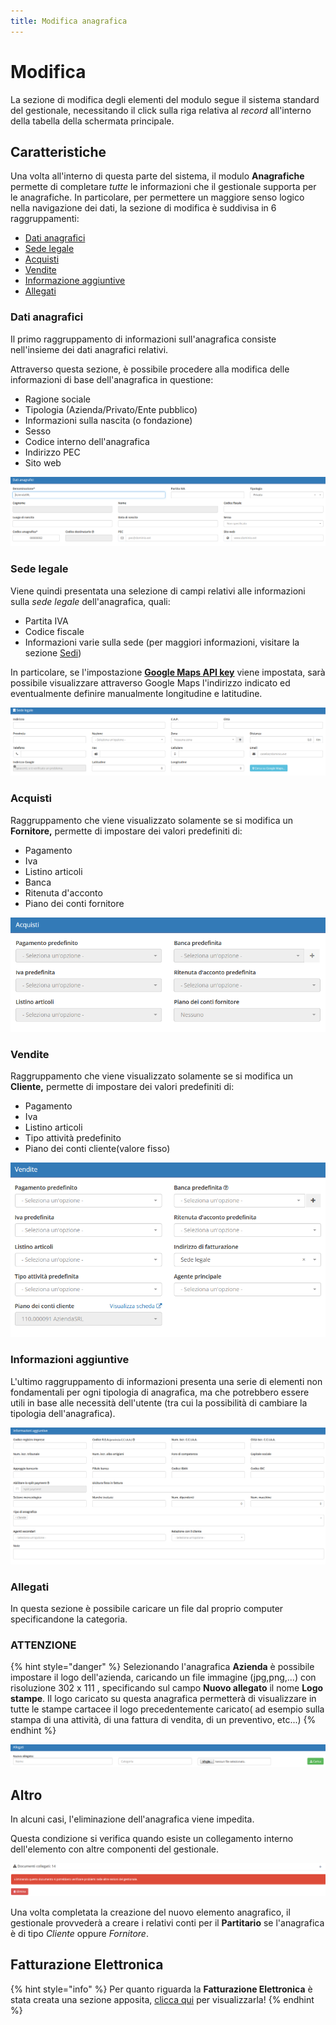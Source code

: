 ```yaml
---
title: Modifica anagrafica
---
```


# Modifica

La sezione di modifica degli elementi del modulo segue il sistema standard del gestionale, necessitando il click sulla riga relativa al _record_ all'interno della tabella della schermata principale.

## Caratteristiche

Una volta all'interno di questa parte del sistema, il modulo **Anagrafiche** permette di completare _tutte_ le informazioni che il gestionale supporta per le anagrafiche. In particolare, per permettere un maggiore senso logico nella navigazione dei dati, la sezione di modifica è suddivisa in 6 raggruppamenti:

* [Dati anagrafici](modifica.md#dati-anagrafici)
* [Sede legale](modifica.md#sede-legale)
* [Acquisti](modifica.md#acquisti)
* [Vendite](modifica.md#vendite)
* [Informazione aggiuntive](modifica.md#informazioni-aggiuntive)
* [Allegati](modifica.md#allegati)

### Dati anagrafici

Il primo raggruppamento di informazioni sull'anagrafica consiste nell'insieme dei dati anagrafici relativi.

Attraverso questa sezione, è possibile procedere alla modifica delle informazioni di base dell'anagrafica in questione:

* Ragione sociale
* Tipologia \(Azienda/Privato/Ente pubblico\)
* Informazioni sulla nascita \(o fondazione\)
* Sesso
* Codice interno dell'anagrafica
* Indirizzo PEC
* Sito web

![Screenshot modifica anagrafica](../../../.gitbook/assets/datianagrafici.PNG)

### Sede legale

Viene quindi presentata una selezione di campi relativi alle informazioni sulla _sede legale_ dell'anagrafica, quali:

* Partita IVA
* Codice fiscale
* Informazioni varie sulla sede \(per maggiori informazioni, visitare la sezione [Sedi](plugin/sedi.md)\)

In particolare, se l'impostazione [**Google Maps API key**](maps.md) viene impostata, sarà possibile visualizzare attraverso Google Maps l'indirizzo indicato ed eventualmente definire manualmente longitudine e latitudine.

![Screenshot sezione sede legale](../../../.gitbook/assets/sedelegale.PNG)

### Acquisti

Raggruppamento che viene visualizzato solamente se si modifica un **Fornitore,** permette di impostare dei valori predefiniti di:

* Pagamento 
* Iva
* Listino articoli
* Banca 
* Ritenuta d'acconto
* Piano dei conti fornitore

![Screenshot sezione acquisti](../../../.gitbook/assets/acquisti.PNG)

### Vendite

Raggruppamento che viene visualizzato solamente se si modifica un **Cliente,** permette di impostare dei valori predefiniti di:

* Pagamento
* Iva
* Listino articoli
* Tipo attività predefinito 
* Piano dei conti cliente\(valore fisso\)

![Screenshot sezione vendite](../../../.gitbook/assets/vendite.PNG)

### Informazioni aggiuntive

L'ultimo raggruppamento di informazioni presenta una serie di elementi non fondamentali per ogni tipologia di anagrafica, ma che potrebbero essere utili in base alle necessità dell'utente \(tra cui la possibilità di cambiare la tipologia dell'anagrafica\).

![Screenshot sezione informazioni aggiuntive](../../../.gitbook/assets/informazioniaggiuntive.PNG)

### Allegati

In questa sezione è possibile caricare un file dal proprio computer specificandone la categoria.

### ATTENZIONE

{% hint style="danger" %}
Selezionando l'anagrafica **Azienda** è possibile impostare il logo dell'azienda, caricando un file immagine \(jpg,png,...\) con risoluzione 302 x 111 , specificando sul campo **Nuovo allegato** il nome **Logo stampe**. Il logo caricato su questa anagrafica permetterà di visualizzare in tutte le stampe cartacee il logo precedentemente caricato\( ad esempio sulla stampa di una attività, di una fattura di vendita, di un  preventivo, etc...\)
{% endhint %}

![Screenshot sezione allegati](../../../.gitbook/assets/allegati%20%281%29.PNG)

## Altro

In alcuni casi, l'eliminazione dell'anagrafica viene impedita.

Questa condizione si verifica quando esiste un collegamento interno dell'elemento con altre componenti del gestionale.

![Screenshot documenti collegati](../../../.gitbook/assets/doccollegati.PNG)

Una volta completata la creazione del nuovo elemento anagrafico, il gestionale provvederà a creare i relativi conti per il **Partitario** se l'anagrafica è di tipo _Cliente_ oppure _Fornitore_.

## Fatturazione Elettronica

{% hint style="info" %}
Per quanto riguarda la **Fatturazione Elettronica** è stata creata una sezione apposita, [clicca qui](../../../faq-1/fatturazione-elettronica/) per visualizzarla!
{% endhint %}

